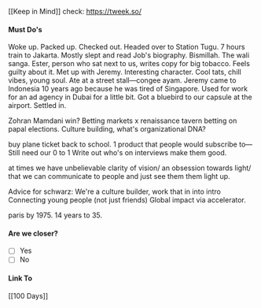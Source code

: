 [[Keep in Mind]]
check: https://tweek.so/
#### Must Do's

Woke up. Packed up. Checked out. Headed over to Station Tugu. 7 hours train to Jakarta. Mostly slept and read Job's biography. Bismillah. The wali sanga. Ester, person who sat next to us, writes copy for big tobacco. Feels guilty about it. Met up with Jeremy. Interesting character. Cool tats, chill vibes, young soul. Ate at a street stall—congee ayam. Jeremy came to Indonesia 10 years ago because he was tired of Singapore. Used for work for an ad agency in Dubai for a little bit. Got a bluebird to our capsule at the airport. Settled in.

Zohran Mamdani win? Betting markets x renaissance tavern betting on papal elections.
Culture building, what's organizational DNA?

buy plane ticket back to school.
1 product that people would subscribe to—
Still need our 0 to 1
Write out who's on interviews make them good.

at times we have unbelievable clarity of vision/ an obsession towards light/ that we can communicate to people and just see them them light up.

Advice for schwarz:
We're a culture builder, work that in into intro
Connecting young people (not just friends)
Global impact via accelerator.

paris by 1975.
14 years to 35.
#### Are we closer?
- [ ] Yes
- [ ] No
#### Link To
[[100 Days]]